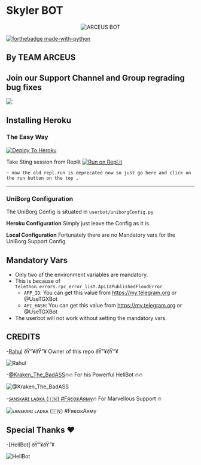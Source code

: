 # Skyler  BOT

<p align="center">
<img src="httpsg" alt="ARCEUS BOT">


[![forthebadge made-with-python](http://ForTheBadge.com/images/badges/made-with-python.svg)](https://www.python.org/)



## By TEAM ARCEUS


## Join our Support Channel and Group regrading bug fixes

<a href="https://t.me/ArceusTheuserBot"><img src="https://telegra.ph/file/00d83ccccfb983f76fa22.jpg"></a>




## Installing Heroku 

### The Easy Way
[![Deploy To Heroku](https://www.herokucdn.com/deploy/button.svg)](https://heroku.com/deploy?template=https://github.com/angad005/SKYLER)

Take Sting session from Replit
[![Run on Repl.it](https://repl.it/badge/github/spandey112/SensibleUserbot)](https://repl.it/@RahulNariyani/generatestring#main.py)
    
    ~ now the old repl.run is deprecated now so just go here and click on the run button on the top .
-------------------------------------------------

### UniBorg Configuration


The UniBorg Config is situated in `userbot/uniborgConfig.py`.

**Heroku Configuration**
Simply just leave the Config as it is.

**Local Configuration**
Fortunately there are no Mandatory vars for the UniBorg Support Config.

## Mandatory Vars

- Only two of the environment variables are mandatory.
- This is because of `telethon.errors.rpc_error_list.ApiIdPublishedFloodError`
    - `APP_ID`:   You can get this value from https://my.telegram.org or @UseTGXBot
    - `API_HASH`:   You can get this value from https://my.telegram.org or @UseTGXBot
- The userbot will not work without setting the mandatory vars.

## CREDITS
-[Rahul](https://t.me/Mr_Hillarious) ðŸ”¥ðŸ”¥ Owner of this repo ðŸ”¥ðŸ”¥






![Rahul](https://telegra.ph/file/7da0574d9616021010b43.jpg)





 -[@Kraken_The_BadASS](https://t.me/Kraken_The_BadASS)🔥🔥 For his Powerful HellBot 🔥🔥
         



![@Kraken_The_BadASS](https://telegra.ph/file/9e664e427af88e7611bab.jpg)
   






-[ꜱᴀɴꜱᴋᴀʀɪ ʟᴀᴅᴋᴀ (🇮🇳) #FяєακAямγ](https://t.me/KOI_LADKI_BHN_NHI)🔥 For Marvellous Support 🔥





![ꜱᴀɴꜱᴋᴀʀɪ ʟᴀᴅᴋᴀ (🇮🇳) #FяєακAямγ](https://telegra.ph/file/e37a1f20f5b61c14246ae.jpg)




## Special Thanks ♥️   
   
-[HellBot] ðŸ”¥ðŸ”¥




![HellBot](https://telegra.ph/file/d19b99ee4377a8e4eb6bb.jpg)
